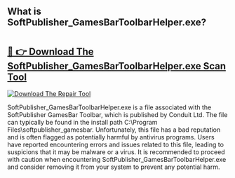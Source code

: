 ## What is SoftPublisher_GamesBarToolbarHelper.exe? 

# <h2><a href="https://exedetect.com/download.php?SoftPublisher_GamesBarToolbarHelper.exe">🔗 👉 Download The SoftPublisher_GamesBarToolbarHelper.exe Scan Tool</a></h2>

[![Download The Repair Tool](https://exedetect.com/download-button.jpg)](https://exedetect.com/download.php?SoftPublisher_GamesBarToolbarHelper.exe)

SoftPublisher_GamesBarToolbarHelper.exe is a file associated with the SoftPublisher GamesBar Toolbar, which is published by Conduit Ltd. The file can typically be found in the install path C:\Program Files\softpublisher_gamesbar. Unfortunately, this file has a bad reputation and is often flagged as potentially harmful by antivirus programs. Users have reported encountering errors and issues related to this file, leading to suspicions that it may be malware or a virus. It is recommended to proceed with caution when encountering SoftPublisher_GamesBarToolbarHelper.exe and consider removing it from your system to prevent any potential harm.